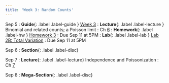 ```yaml
---
title: 'Week 3: Random Counts'
---
```


Sep 5
: **Guide**{: .label .label-guide } [Week 3](/assets/guides/week03.pdf)
: **Lecture**{: .label .label-lecture } Binomial and related counts; a Poisson limit
    : Ch [6](http://prob140.org/textbook/content/Chapter_06/00_Random_Counts.html)
: **Homework**{: .label .label-hw } [Homework 3](http://prob140.datahub.berkeley.edu/hub/user-redirect/git-pull?repo=https://github.com/prob140/materials-fa23&branch=main&subPath=hw/Homework_03.ipynb)
    : Due Sep 11 at 5PM
: **Lab**{: .label .label-lab } [Lab 2B: Total Variation](http://prob140.datahub.berkeley.edu/hub/user-redirect/git-pull?repo=https://github.com/prob140/materials-fa23&branch=main&subPath=lab/Lab_02.ipynb)
    : Due Sep 11 at 5PM

Sep 6
: **Section**{: .label .label-disc}

Sep 7
: **Lecture**{: .label .label-lecture} Independence and Poissonization
    : Ch [7](http://prob140.org/textbook/content/Chapter_07/00_Poissonization.html)

Sep 8
: **Mega-Section**{: .label .label-disc}
